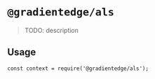 # `@gradientedge/als`

> TODO: description

## Usage

```
const context = require('@gradientedge/als');
